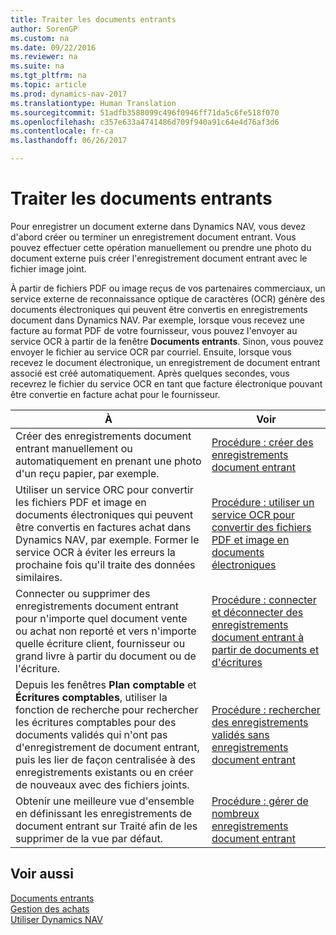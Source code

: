 ```yaml
---
title: Traiter les documents entrants
author: SorenGP
ms.custom: na
ms.date: 09/22/2016
ms.reviewer: na
ms.suite: na
ms.tgt_pltfrm: na
ms.topic: article
ms.prod: dynamics-nav-2017
ms.translationtype: Human Translation
ms.sourcegitcommit: 51adfb3588099c496f0946ff71da5c6fe518f070
ms.openlocfilehash: c357e633a4741486d709f940a91c64e4d76af3d6
ms.contentlocale: fr-ca
ms.lasthandoff: 06/26/2017

---
```


# <a name="process-incoming-documents"></a>Traiter les documents entrants

Pour enregistrer un document externe dans Dynamics NAV, vous devez d'abord créer ou terminer un enregistrement document entrant. Vous pouvez effectuer cette opération manuellement ou prendre une photo du document externe puis créer l'enregistrement document entrant avec le fichier image joint.

À partir de fichiers PDF ou image reçus de vos partenaires commerciaux, un service externe de reconnaissance optique de caractères (OCR) génère des documents électroniques qui peuvent être convertis en enregistrements document dans Dynamics NAV. Par exemple, lorsque vous recevez une facture au format PDF de votre fournisseur, vous pouvez l'envoyer au service OCR à partir de la fenêtre **Documents entrants**. Sinon, vous pouvez envoyer le fichier au service OCR par courriel. Ensuite, lorsque vous recevez le document électronique, un enregistrement de document entrant associé est créé automatiquement. Après quelques secondes, vous recevrez le fichier du service OCR en tant que facture électronique pouvant être convertie en facture achat pour le fournisseur.

|À     |Voir                   |
|-------|----------------------|
|Créer des enregistrements document entrant manuellement ou automatiquement en prenant une photo d'un reçu papier, par exemple.|[Procédure : créer des enregistrements document entrant](across-how-create-income-document-records.md)|
|Utiliser un service ORC pour convertir les fichiers PDF et image en documents électroniques qui peuvent être convertis en factures achat dans Dynamics NAV, par exemple. Former le service OCR à éviter les erreurs la prochaine fois qu'il traite des données similaires.|[Procédure : utiliser un service OCR pour convertir des fichiers PDF et image en documents électroniques](across-how-use-ocr-pdf-images-files.md)|
|Connecter ou supprimer des enregistrements document entrant pour n'importe quel document vente ou achat non reporté et vers n'importe quelle écriture client, fournisseur ou grand livre à partir du document ou de l'écriture.|[Procédure : connecter et déconnecter des enregistrements document entrant à partir de documents et d'écritures](across-how-connect-disconnect-income-document-records.md)|
|Depuis les fenêtres **Plan comptable** et **Écritures comptables**, utiliser la fonction de recherche pour rechercher les écritures comptables pour des documents validés qui n'ont pas d'enregistrement de document entrant, puis les lier de façon centralisée à des enregistrements existants ou en créer de nouveaux avec des fichiers joints.|[Procédure : rechercher des enregistrements validés sans enregistrements document entrant](across-how-find-posted-documents-without-income-document-records.md)|
|Obtenir une meilleure vue d'ensemble en définissant les enregistrements de document entrant sur Traité afin de les supprimer de la vue par défaut.|[Procédure : gérer de nombreux enregistrements document entrant](across-how-manage-many-income-document-records.md)|

## <a name="see-also"></a>Voir aussi  
[Documents entrants](across-income-documents.md)  
[Gestion des achats](purchasing-manage-purchasing.md)  
[Utiliser Dynamics NAV](ui-work-product.md)

